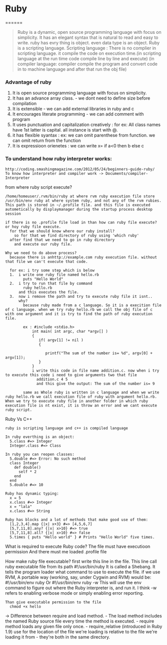 # Ruby
======

  > Ruby is a dynamic, open source programming language with focus on simplicity. It has an elegant syntax that is natural to read and easy to write. ruby has evry thing is object. even data type is an object.
  > Ruby is a scripting language.
  > Scripting language : There is no complier in scripting language. it compile the code on execution time.(in scripting language at the run time code compile line by line and execute)
  > (in compiler language: compiler compile the program and convert code in to machine language and after that run the obj file)

### Advantage of ruby
  1. It is open source programming language with focus on simplicity.
  2. It has an advance array class. - we dont need to define size before compilation
  3. It is extensible - we can add external libraries in ruby and c
  4. It encourages literate programming - we can add comment with program
  5. It uses punctuation and capitalization creatively : for ex: All class names have 1st latter is capital. all instance is start with @. 
  6. it has flexible syantax : ex: we can omit parenthese from function. we can omit return from the function
  7. It is expressioon orienetes : we can write x= if a<0 then b else c

  ### To understand how ruby interpreter works:
    http://coding.smashingmagazine.com/2012/05/24/beginners-guide-ruby/
    To know how interpreter and compiler work -> Documents/compiler-Interpreter
   
   
  from where ruby script execute?

    /home/homeuser/.rvm/bin/ruby at where rvm ruby execution file store
    /usr/bin/env ruby at where system ruby, and not any of the rvm rubies.
    This path is stored in ~/.profile file. and this file is executed autometically by displaymanager during the startup process desktop session

    if there is no .profile file load in than how can ruby file execute? or hoy ruby file execute.
      for that we should know where our ruby install?
        so for that we find directory of ruby using 'which ruby'
      after find that we need to go in ruby directory
        and execute our ruby file.

    Why we need to do above process?
      because there is anhttp://example.com ruby execution file. without that file we can't execute that code.

      for ex: i try some step which is below
      1.  i write one ruby file named hello.rb
            puts "Hello World"
      2.  i try to run that file by command
            ruby hello.rb 
          and this executes the file.
      3.  now i remove the path and try to execute ruby file it isnt..
          why?
            because ruby made from a c language. So it is a execition file of c language. when we try ruby hello.rb we call the obj file of c with one argument and it is try to find the path of ruby execution file.

            ex : #include <stdio.h>
                int main( int argc, char *argv[] )  
                {
                   if( argv[1] != nil )
                   {

                      printf("The sum of the number is= %d", argv[0] + argv[1]);
                   }   
                }
                i write this code in file name addition.c. now when i try to execute this code i need to give arguments two that file
                  addition.c 4 5
                  and this give the output: The sum of the number is= 9

            same as Whole ruby is written in c language and when we write ruby hello.rb we call execution file of ruby with argument hello.rb. When we try to execute ruby file in another folder in which ruby execution file is nt exist, it is throw an error and we cant execute ruby script.
  
  Ruby Vs C++

    ruby is scripting language and c++ is compiled language

    In ruby everthing is an object:
      5.class #=> Integer
      Integer.class #=> Class

    In ruby you can reopen classes:
      5.double #=> Error: No such method
      class Integer
        def double()
          self * 2
        end
      end
      5.double #=> 10

    Ruby has dynamic typing:
      x = 5
      x.class #=> Integer
      x = "lala"
      x.class #=> String

    Ruby has blocks and a lot of methods that make good use of them:
      [1,2,3,4].map {|x| x+3} #=> [4,5,6,7]
      [5,7,11,8].any? {|x| x>10} #=> true
      [5,7,11,8].all? {|x| x>10} #=> false
      5.times { puts "Hello world" } # Prints "Hello World" five times.

  What is required to execute Ruby code?
    The file must have executioon permission
    And there must me loaded .profile file

  How make ruby file executable?
    first write this line in the file. This line call ruby executable file from its path
        #!/usr/bin/ruby
      It is called a Shebang. It tells the program loader what command to use to execute the file. if we use RVM, A portable way (working, say, under Cygwin and RVM) would be:
        #!/usr/bin/env ruby Or #!/usr/bin/env ruby -w
      This will use the env command to figure out where the Ruby interpreter is, and run it.
      I think -w refers to enabling verbose mode or simply enabling error reporting.  
    
    Than give executable permission to the file 
      chmod +x hello 

->  Difference between require and load method.
    - The load method includes the named Ruby source file every time the method is executed.
    - require method loads any given file only once.
    - require_relative (introduced in Ruby 1.9) use for the location of the file we're loading is relative to the file we're loading it from - they're both in the same directory.
